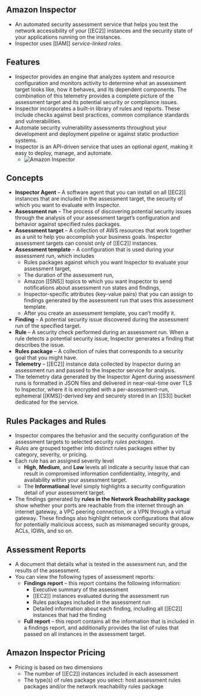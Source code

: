 ## Amazon Inspector

- An automated security assessment service that helps you test the network accessibility of your [[EC2]] instances and the security state of your applications running on the instances.
- Inspector uses [[IAM]] _service-linked roles_.

## **Features**

- Inspector provides an engine that analyzes system and resource configuration and monitors activity to determine what an assessment target looks like, how it behaves, and its dependent components. The combination of this telemetry provides a complete picture of the assessment target and its potential security or compliance issues.
- Inspector incorporates a built-in library of rules and reports. These include checks against best practices, common compliance standards and vulnerabilities.
- Automate security vulnerability assessments throughout your development and deployment pipeline or against static production systems.
- Inspector is an API-driven service that uses an optional _agent_, making it easy to deploy, manage, and automate.
	- ![Amazon Inspector](https://td-mainsite-cdn.tutorialsdojo.com/wp-content/uploads/2018/12/Amazon-Inspector.png)

## **Concepts**

- **Inspector Agent** – A software agent that you can install on all [[EC2]] instances that are included in the assessment target, the security of which you want to evaluate with Inspector.
- **Assessment run** – The process of discovering potential security issues through the analysis of your assessment target’s configuration and behavior against specified rules packages.
- **Assessment target** – A collection of AWS resources that work together as a unit to help you accomplish your business goals. Inspector assessment targets can consist only of [[EC2]] instances.
- **Assessment template** – A configuration that is used during your assessment run, which includes
    - Rules packages against which you want Inspector to evaluate your assessment target,
    - The duration of the assessment run,
    - Amazon [[SNS]] topics to which you want Inspector to send notifications about assessment run states and findings,
    - Inspector-specific attributes (key-value pairs) that you can assign to findings generated by the assessment run that uses this assessment template.
    - After you create an assessment template, you can’t modify it.
- **Finding** – A potential security issue discovered during the assessment run of the specified target.
- **Rule** – A security check performed during an assessment run. When a rule detects a potential security issue, Inspector generates a finding that describes the issue.
- **Rules package** – A collection of rules that corresponds to a security goal that you might have.
- **Telemetry** – [[EC2]] instance data collected by Inspector during an assessment run and passed to the Inspector service for analysis.
- The telemetry data generated by the Inspector Agent during assessment runs is formatted in JSON files and delivered in near-real-time over TLS to Inspector, where it is encrypted with a per-assessment-run, ephemeral [[KMS]]-derived key and securely stored in an [[S3]] bucket dedicated for the service.

## **Rules Packages and Rules**

- Inspector compares the behavior and the security configuration of the assessment targets to selected security _rules packages_.
- _Rules_ are grouped together into distinct rules packages either by category, severity, or pricing.
- Each rule has an assigned severity level
    - **High**, **Medium**, and **Low** levels all indicate a security issue that can result in compromised information confidentiality, integrity, and availability within your assessment target.
    - The **Informational** level simply highlights a security configuration detail of your assessment target.
- The findings generated by **rules in the Network Reachability package** show whether your ports are reachable from the internet through an internet gateway, a VPC peering connection, or a VPN through a virtual gateway. These findings also highlight network configurations that allow for potentially malicious access, such as mismanaged security groups, ACLs, IGWs, and so on.

## **Assessment Reports**

- A document that details what is tested in the assessment run, and the results of the assessment.
- You can view the following types of assessment reports:
    - **Findings report** – this report contains the following information:
        - Executive summary of the assessment
        - [[EC2]] instances evaluated during the assessment run
        - Rules packages included in the assessment run
        - Detailed information about each finding, including all [[EC2]] instances that had the finding
    - **Full report** – this report contains all the information that is included in a findings report, and additionally provides the list of rules that passed on all instances in the assessment target.

## **Amazon Inspector Pricing**

- Pricing is based on two dimensions
    - The number of [[EC2]] instances included in each assessment
    - The type(s) of rules package you select: host assessment rules packages and/or the network reachability rules package